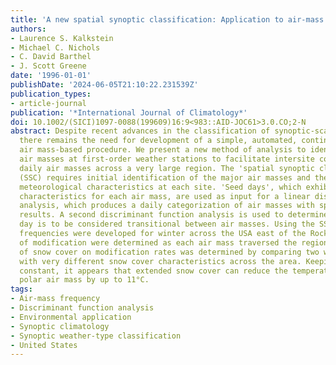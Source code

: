 ```yaml
---
title: 'A new spatial synoptic classification: Application to air-mass analysis'
authors:
- Laurence S. Kalkstein
- Michael C. Nichols
- C. David Barthel
- J. Scott Greene
date: '1996-01-01'
publishDate: '2024-06-05T21:10:22.231539Z'
publication_types:
- article-journal
publication: '*International Journal of Climatology*'
doi: 10.1002/(SICI)1097-0088(199609)16:9<983::AID-JOC61>3.0.CO;2-N
abstract: Despite recent advances in the classification of synoptic-scale events,
  there remains the need for development of a simple, automated, continental-scale
  air mass-based procedure. We present a new method of analysis to identify resident
  air masses at first-order weather stations to facilitate intersite comparison of
  daily air masses across a very large region. The 'spatial synoptic classification'
  (SSC) requires initial identification of the major air masses and their typical
  meteorological characteristics at each site. 'Seed days', which exhibit these typical
  characteristics for each air mass, are used as input for a linear discriminant function
  analysis, which produces a daily categorization of air masses with spatially continuous
  results. A second discriminant function analysis is used to determine whether a
  day is to be considered transitional between air masses. Using the SSC, air-mass
  frequencies were developed for winter across the USA east of the Rockies, and rates
  of modification were determined as each air mass traversed the region. The impact
  of snow cover on modification rates was determined by comparing two winter months
  with very different snow cover characteristics across the area. Keeping other factors
  constant, it appears that extended snow cover can reduce the temperature of a dry
  polar air mass by up to 11°C.
tags:
- Air-mass frequency
- Discriminant function analysis
- Environmental application
- Synoptic climatology
- Synoptic weather-type classification
- United States
---
```

